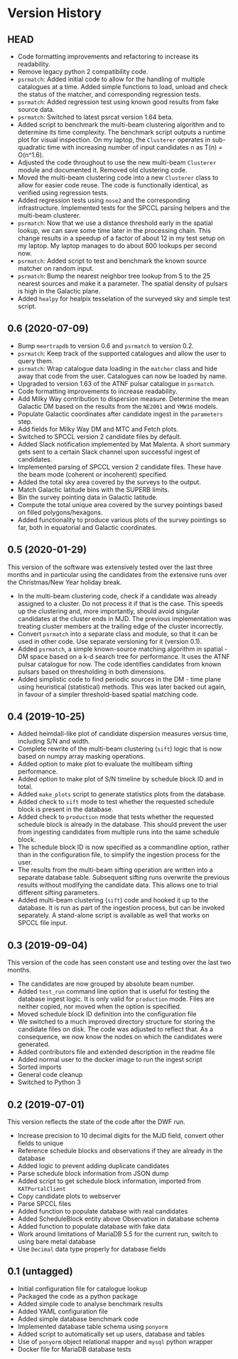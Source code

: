 # Version History #

## HEAD ##

* Code formatting improvements and refactoring to increase its readability.
* Remove legacy python 2 compatibility code.
* `psrmatch`: Added initial code to allow for the handling of multiple catalogues at a time. Added simple functions to load, unload and check the status of the matcher, and corresponding regression tests.
* `psrmatch`: Added regression test using known good results from fake source data.
* `psrmatch`: Switched to latest psrcat version 1.64 beta.
* Added script to benchmark the multi-beam clustering algorithm and to determine its time complexity. The benchmark script outputs a runtime plot for visual inspection. On my laptop, the `Clusterer` operates in sub-quadratic time with increasing number of input candidates n as T(n) = O(n^1.6).
* Adjusted the code throughout to use the new multi-beam `Clusterer` module and documented it. Removed old clustering code.
* Moved the multi-beam clustering code into a new `Clusterer` class to allow for easier code reuse. The code is functionally identical, as verified using regression tests.
* Added regression tests using `nose2` and the corresponding infrastructure. Implemented tests for the SPCCL parsing helpers and the multi-beam clusterer.
* `psrmatch`: Now that we use a distance threshold early in the spatial lookup, we can save some time later in the processing chain. This change results in a speedup of a factor of about 12 in my test setup on my laptop. My laptop manages to do about 800 lookups per second now.
* `psrmatch`: Added script to test and benchmark the known source matcher on random input.
* `psrmatch`: Bump the nearest neighbor tree lookup from 5 to the 25 nearest sources and make it a parameter. The spatial density of pulsars is high in the Galactic plane.
* Added `healpy` for healpix tesselation of the surveyed sky and simple test script.

## 0.6 (2020-07-09) ##

* Bump `meertrapdb` to version 0.6 and `psrmatch` to version 0.2.
* `psrmatch`: Keep track of the supported catalogues and allow the user to query them.
* `psrmatch`: Wrap catalogue data loading in the `matcher` class and hide away that code from the user. Catalogues can now be loaded by name.
* Upgraded to version 1.63 of the ATNF pulsar catalogue in `psrmatch`.
* Code formatting improvements to increase readability.
* Add Milky Way contribution to dispersion measure. Determine the mean Galactic DM based on the results from the `NE2001` and `YMW16` models.
* Populate Galactic coordinates after candidate ingest in the `parameters` step.
* Add fields for Milky Way DM and MTC and Fetch plots.
* Switched to SPCCL version 2 candidate files by default.
* Added Slack notification implemented by Mat Malenta. A short summary gets sent to a certain Slack channel upon successful ingest of candidates.
* Implemented parsing of SPCCL version 2 candidate files. These have the beam mode (coherent or incoherent) specified.
* Added the total sky area covered by the surveys to the output.
* Match Galactic latitude bins with the SUPERB limits.
* Bin the survey pointing data in Galactic latitude.
* Compute the total unique area covered by the survey pointings based on filled polygons/hexagons.
* Added functionality to produce various plots of the survey pointings so far, both in equatorial and Galactic coordinates.

## 0.5 (2020-01-29) ##

This version of the software was extensively tested over the last three months and in particular using the candidates from the extensive runs over the Christmas/New Year holiday break.

* In the multi-beam clustering code, check if a candidate was already assigned to a cluster. Do not process it if that is the case. This speeds up the clustering and, more importantly, should avoid singular candidates at the cluster ends in MJD. The previous implementation was treating cluster members at the trailing edge of the cluster incorrectly.
* Convert `psrmatch` into a separate class and module, so that it can be used in other code. Use separate versioning for it (version 0.1).
* Added `psrmatch`, a simple known-source matching algorithm in spatial - DM space based on a k-d search tree for performance. It uses the ATNF pulsar catalogue for now. The code identifies candidates from known pulsars based on thresholding in both dimensions.
* Added simplistic code to find periodic sources in the DM - time plane using heuristical (statistical) methods. This was later backed out again, in favour of a simpler threshold-based spatial matching code.

## 0.4 (2019-10-25) ##

* Added heimdall-like plot of candidate dispersion measures versus time, including S/N and width.
* Complete rewrite of the multi-beam clustering (`sift`) logic that is now based on numpy array masking operations.
* Added option to make plot to evaluate the multibeam sifting performance.
* Added option to make plot of S/N timeline by schedule block ID and in total.
* Added `make_plots` script to generate statistics plots from the database.
* Added check to `sift` mode to test whether the requested schedule block is present in the database.
* Added check to `production` mode that tests whether the requested schedule block is already in the database. This should prevent the user from ingesting candidates from multiple runs into the same schedule block.
* The schedule block ID is now specified as a commandline option, rather than in the configuration file, to simplify the ingestion process for the user.
* The results from the multi-beam sifting operation are written into a separate database table. Subsequent sifting runs overwrite the previous results without modifying the candidate data. This allows one to trial different sifting parameters.
* Added multi-beam clustering (`sift`) code and hooked it up to the database. It is run as part of the ingestion process, but can be invoked separately. A stand-alone script is available as well that works on SPCCL file input.

## 0.3 (2019-09-04) ##

This version of the code has seen constant use and testing over the last two months.

* The candidates are now grouped by absolute beam number.
* Added `test_run` command line option that is useful for testing the database ingest logic. It is only valid for `production` mode. Files are neither copied, nor moved when the option is specified.
* Moved schedule block ID definition into the configuration file
* We switched to a much improved directory structure for storing the candidate files on disk. The code was adjusted to reflect that. As a consequence, we now know the nodes on which the candidates were generated.
* Added contributors file and extended description in the readme file
* Added normal user to the docker image to run the ingest script
* Sorted imports
* General code cleanup
* Switched to Python 3

## 0.2 (2019-07-01) ##

This version reflects the state of the code after the DWF run.

* Increase precision to 10 decimal digits for the MJD field, convert other fields to unique
* Reference schedule blocks and observations if they are already in the database
* Added logic to prevent adding duplicate candidates
* Parse schedule block information from JSON dump
* Added script to get schedule block information, imported from `KATPortalClient`
* Copy candidate plots to webserver
* Parse SPCCL files
* Added function to populate database with real candidates
* Added ScheduleBlock entity above Observation in database schema
* Added function to populate database with fake data
* Work around limitations of MariaDB 5.5 for the current run, switch to using bare metal database
* Use `Decimal` data type properly for database fields

## 0.1 (untagged) ##

* Initial configuration file for catalogue lookup
* Packaged the code as a python package
* Added simple code to analyse benchmark results
* Added YAML configuration file
* Added simple database benchmark code
* Implemented database table schema using `ponyorm`
* Added script to automatically set up users, database and tables
* Use of `ponyorm` object relational mapper and `mysql` python wrapper
* Docker file for MariaDB database tests
